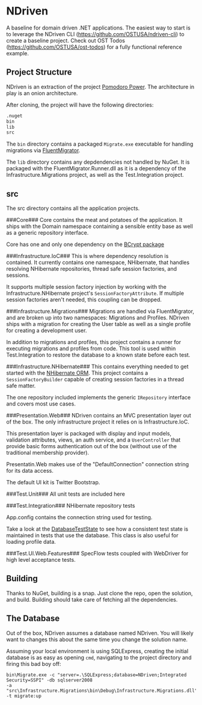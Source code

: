 NDriven
=======
A baseline for domain driven .NET applications.  The easiest way to start is to leverage the 
NDriven CLI (https://github.com/OSTUSA/ndriven-cli) to create a baseline project. Check out OST Todos (https://github.com/OSTUSA/ost-todos) for a fully functional reference example.

Project Structure
-----------------
NDriven is an extraction of the project [Pomodoro Power](https://github.com/OSTUSA/pomodoro-power).
The architecture in play is an onion architecture.

After cloning, the project will have the following directories:

```bash
.nuget
bin
lib
src
```

The `bin` directory contains a packaged `Migrate.exe` executable for handling migrations via [FluentMigrator](https://github.com/schambers/fluentmigrator).

The `lib` directory contains any depdendencies not handled by NuGet. It is packaged with the FluentMigrator.Runner.dll as it is a dependency of the Infrastructure.Migrations project, as well as the Test.Integration project.

src
---
The src directory contains all the application projects.

###Core###
Core contains the meat and potatoes of the application. It ships with the Domain namespace containing a sensible entity base as well as a generic repository interface.

Core has one and only one dependency on the [BCrypt package](http://nuget.org/packages/BCrypt/)

###Infrastructure.IoC###
This is where dependency resolution is contained. It currently contains one namespace, NHibernate, that handles resolving NHibernate repositories, thread safe session factories, and sessions.

It supports multiple session factory injection by working with the Infrastructure.NHibernate project's `SessionFactoryAttribute`. If multiple session factories aren't needed, this coupling can be dropped.

###Infrastructure.Migrations###
Migrations are handled via FluentMigrator, and are broken up into two namespaces: Migrations and Profiles. NDriven ships with a migration for creating the User table as well as a single profile for creating a development user.

In addition to migrations and profiles, this project contains a runner for executing migrations and profiles from code. This tool is used within Test.Integration to restore the database to a known state before each test.

###Infrastructure.NHibernate###
This contains everything needed to get started with the [NHibernate ORM](http://nhforge.org/). This project contains a `SessionFactoryBuilder` capable of creating session factories in a thread safe matter.

The one repository included implements the generic `IRepository` interface and covers most use cases.

###Presentation.Web###
NDriven contains an MVC presentation layer out of the box. The only infrastructure project it relies on is Infrastructure.IoC.

This presentation layer is packaged with display and input models, validation attributes, views, an auth service, and a `UserController` that provide basic forms authentication out of the box (without use of the traditional membership provider).

Presentatin.Web makes use of the "DefaultConnection" connection string for its data access.

The default UI kit is Twitter Bootstrap.

###Test.Unit###
All unit tests are included here

###Test.Integration###
NHibernate repository tests

App.config contains the connection string used for testing.

Take a look at the [DatabaseTestState](https://github.com/OSTUSA/ndriven/blob/master/src/Test.Integration/DatabaseTestState.cs) to see how a consistent test state is maintained in tests that use
the database. This class is also useful for loading profile data.

###Test.UI.Web.Features###
SpecFlow tests coupled with WebDriver for high level acceptance tests.

Building
--------
Thanks to NuGet, building is a snap. Just clone the repo, open the solution, and build. Building should take care of fetching all the dependencies.

The Database
------------
Out of the box, NDriven assumes a database named NDriven. You will likely want to changes this about the same time you change the solution name.

Assuming your local environment is using SQLExpress, creating the initial database is as easy as opening `cmd`, navigating to the project directory and firing this bad boy off:

```
bin\Migrate.exe -c "server=.\SQLExpress;database=NDriven;Integrated Security=SSPI" -db sqlserver2008
-a "src\Infrastructure.Migrations\bin\Debug\Infrastructure.Migrations.dll" -t migrate:up
```
